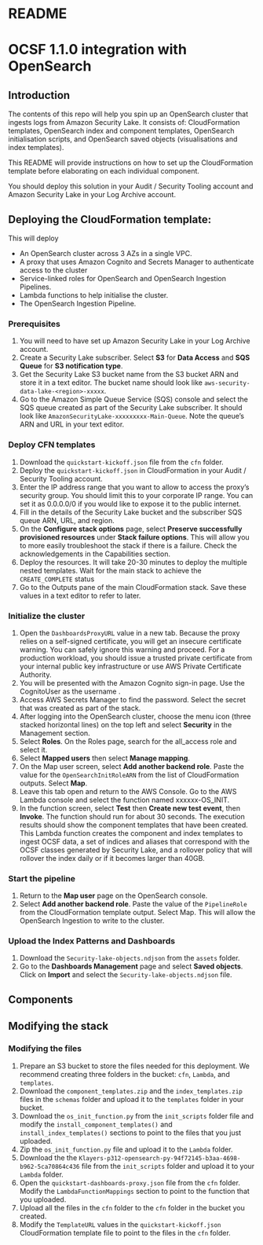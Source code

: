 # README
# OCSF 1.1.0 integration with OpenSearch

## Introduction
The contents of this repo will help you spin up an OpenSearch cluster that ingests logs from Amazon Security Lake. It consists of: CloudFormation templates, OpenSearch index and component templates, OpenSearch initialisation scripts, and OpenSearch saved objects (visualisations and index templates).

This README will provide instructions on how to set up the CloudFormation template before elaborating on each individual component.

You should deploy this solution in your Audit / Security Tooling account and Amazon Security Lake in your Log Archive account.

## Deploying the CloudFormation template:
This will deploy
* An OpenSearch cluster across 3 AZs in a single VPC.
* A proxy that uses Amazon Cognito and Secrets Manager to authenticate access to the cluster
* Service-linked roles for OpenSearch and OpenSearch Ingestion Pipelines.
* Lambda functions to help initialise the cluster.
* The OpenSearch Ingestion Pipeline.

### Prerequisites
1. You will need to have set up Amazon Security Lake in your Log Archive account.
2. Create a Security Lake subscriber. Select **S3** for **Data Access** and **SQS Queue** for **S3 notification type**.
3. Get the Security Lake S3 bucket name from the S3 bucket ARN and store it in a text editor. The bucket name should look like `aws-security-data-lake-<region>-xxxxx`. 
4.	Go to the Amazon Simple Queue Service (SQS) console and select the SQS queue created as part of the Security Lake subscriber. It should look like `AmazonSecurityLake-xxxxxxxxx-Main-Queue`. Note the queue’s ARN and URL in your text editor. 

### Deploy CFN templates
1. Download the `quickstart-kickoff.json` file from the `cfn` folder.
2. Deploy the `quickstart-kickoff.json` in CloudFormation in your Audit / Security Tooling account. 
3. Enter the IP address range that you want to allow to access the proxy’s security group. You should limit this to your corporate IP range. You can set it as 0.0.0.0/0 if you would like to expose it to the public internet.
4. Fill in the details of the Security Lake bucket and the subscriber SQS queue ARN, URL, and region. 
5. On the **Configure stack options** page, select **Preserve successfully provisioned resources** under **Stack failure options**. This will allow you to more easily troubleshoot the stack if there is a failure. Check the acknowledgements in the Capabilities section.
6. Deploy the resources. It will take 20-30 minutes to deploy the multiple nested templates. Wait for the main stack to achieve the `CREATE_COMPLETE` status
7.	Go to the Outputs pane of the main CloudFormation stack. Save these values in a text editor to refer to later. 

### Initialize the cluster
1. Open the `DashboardsProxyURL` value in a new tab. Because the proxy relies on a self-signed certificate, you will get an insecure certificate warning. You can safely ignore this warning and proceed. For a production workload, you should issue a trusted private certificate from your internal public key infrastructure or use AWS Private Certificate Authority.
2. You will be presented with the Amazon Cognito sign-in page. Use the CognitoUser as the username . 
3. Access AWS Secrets Manager to find the password. Select the secret that was created as part of the stack. 
4. After logging into the OpenSearch cluster, choose the menu icon (three stacked horizontal lines) on the top left and select **Security** in the Management section. 
5. Select **Roles**. On the Roles page, search for the all_access role and select it. 
6. Select **Mapped users** then select **Manage mapping**. 
7.	On the Map user screen, select **Add another backend role**. Paste the value for the `OpenSearchInitRoleARN` from the list of CloudFormation outputs. Select **Map**.
8. Leave this tab open and return to the AWS Console. Go to the AWS Lambda console and select the function named xxxxxx-OS_INIT.
9. In the function screen, select **Test** then **Create new test event**, then **Invoke**. The function should run for about 30 seconds. The execution results should show the component templates that have been created. This Lambda function creates the component and index templates to ingest OCSF data, a set of indices and aliases that correspond with the OCSF classes generated by Security Lake, and a rollover policy that will rollover the index daily or if it becomes larger than 40GB. 

### Start the pipeline
1.	Return to the **Map user** page on the OpenSearch console. 
2.	Select **Add another backend role**. Paste the value of the `PipelineRole` from the CloudFormation template output. Select Map. This will allow the OpenSearch Ingestion to write to the cluster. 

### Upload the Index Patterns and Dashboards
1. Download the `Security-lake-objects.ndjson` from the `assets` folder. 
2. Go to the **Dashboards Management** page and select **Saved objects**. Click on **Import** and select the `Security-lake-objects.ndjson` file.

## Components


## Modifying the stack
### Modifying the files 
1. Prepare an S3 bucket to store the files needed for this deployment. We recommend creating three folders in the bucket: `cfn`, `Lambda`, and `templates`. 
2. Download the `component_templates.zip` and the `index_templates.zip` files in the `schemas` folder and upload it to the `templates` folder in your bucket.
3. Download the `os_init_function.py` from the `init_scripts` folder file and modify the  `install_component_templates()` and `install_index_templates()` sections to point to the files that you just uploaded. 
4. Zip the `os_init_function.py` file and upload it to the `Lambda` folder. 
5. Download the the `Klayers-p312-opensearch-py-94f72145-b3aa-4698-b962-5ca70864c436` file from the `init_scripts` folder and upload it to your `Lambda` folder.
6. Open the `quickstart-dashboards-proxy.json` file from the `cfn` folder. Modify the `LambdaFunctionMappings` section to point to the function that you uploaded.
7. Upload all the files in the `cfn` folder to the `cfn` folder in the bucket you created.
8. Modify the `TemplateURL` values in the `quickstart-kickoff.json` CloudFormation template file to point to the files in the `cfn` folder. 